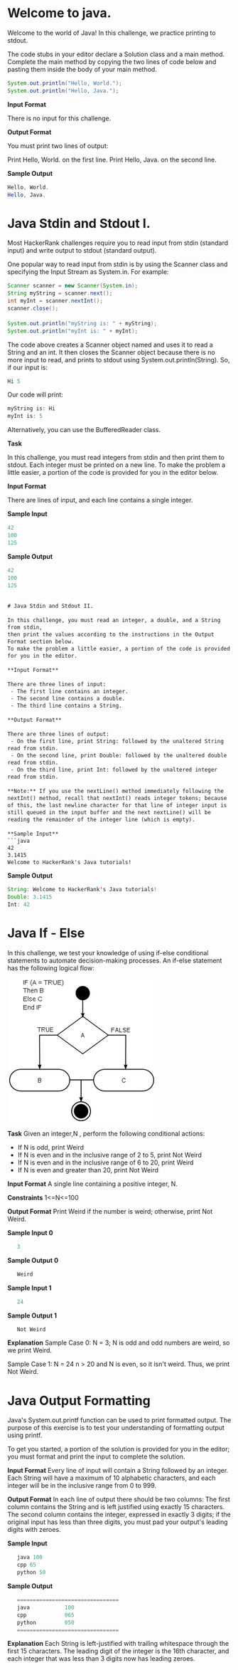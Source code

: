 # Welcome to java.

Welcome to the world of Java! In this challenge, we practice printing to stdout.

The code stubs in your editor declare a Solution class and a main method. Complete the main method by copying the two lines of code below and pasting them inside the body of your main method.

```java
System.out.println("Hello, World.");
System.out.println("Hello, Java.");
```

**Input Format**

There is no input for this challenge.

**Output Format**

You must print two lines of output:

Print Hello, World. on the first line.
Print Hello, Java. on the second line.

**Sample Output**

```java
Hello, World.
Hello, Java.
```

# Java Stdin and Stdout I.

Most HackerRank challenges require you to read input from stdin (standard input) and write output to stdout (standard output).

One popular way to read input from stdin is by using the Scanner class and specifying the Input Stream as System.in. For example:

```java
Scanner scanner = new Scanner(System.in);
String myString = scanner.next();
int myInt = scanner.nextInt();
scanner.close();

System.out.println("myString is: " + myString);
System.out.println("myInt is: " + myInt);
```

The code above creates a Scanner object named  and uses it to read a String and an int. It then closes the Scanner object because there is no more input to read, and prints to stdout using System.out.println(String). So, if our input is:

```java
Hi 5
```

Our code will print:

```java
myString is: Hi
myInt is: 5
```

Alternatively, you can use the BufferedReader class.

**Task**

In this challenge, you must read  integers from stdin and then print them to stdout. Each integer must be printed on a new line. To make the problem a little easier, a portion of the code is provided for you in the editor below.

**Input Format**

There are  lines of input, and each line contains a single integer.

**Sample Input**

```java
42
100
125
```

**Sample Output**

```java
42
100
125
```
```

# Java Stdin and Stdout II.

In this challenge, you must read an integer, a double, and a String from stdin,
then print the values according to the instructions in the Output Format section below.
To make the problem a little easier, a portion of the code is provided for you in the editor.

**Input Format**

There are three lines of input:
 - The first line contains an integer.
 - The second line contains a double.
 - The third line contains a String.

**Output Format**

There are three lines of output:
 - On the first line, print String: followed by the unaltered String read from stdin.
 - On the second line, print Double: followed by the unaltered double read from stdin.
 - On the third line, print Int: followed by the unaltered integer read from stdin.

**Note:** If you use the nextLine() method immediately following the nextInt() method, recall that nextInt() reads integer tokens; because of this, the last newline character for that line of integer input is still queued in the input buffer and the next nextLine() will be reading the remainder of the integer line (which is empty).

**Sample Input**
```java
42
3.1415
Welcome to HackerRank's Java tutorials!
```

**Sample Output**
```java
String: Welcome to HackerRank's Java tutorials!
Double: 3.1415
Int: 42
```

# Java If - Else

In this challenge, we test your knowledge of using if-else conditional statements to automate decision-making processes.
An if-else statement has the following logical flow:

![image](../../../../../resource/imagens/diagrama-if-else.png)

**Task**
Given an integer,N , perform the following conditional actions:
 - If N is odd, print Weird
 - If N is even and in the inclusive range of 2 to 5, print Not Weird
 - If N is even and in the inclusive range of 6 to 20, print Weird
 - If N is even and greater than 20, print Not Weird

 **Input Format**
 A single line containing a positive integer, N.

 **Constraints**
 1<=N<=100

 **Output Format**
 Print Weird if the number is weird; otherwise, print Not Weird.

 **Sample Input 0**
 ```java
    3
 ```

 **Sample Output 0**
 ```java
    Weird
 ```

 **Sample Input 1**
 ```java
    24
 ```

 **Sample Output 1**
 ```java
    Not Weird
 ```

 **Explanation**
 Sample Case 0: N = 3;
 N is odd and odd numbers are weird, so we print Weird.

 Sample Case 1: N = 24
 n > 20 and N is even, so it isn't weird. Thus, we print Not Weird.

 # Java Output Formatting

 Java's System.out.printf function can be used to print formatted output.
 The purpose of this exercise is to test your understanding of formatting output using printf.

 To get you started, a portion of the solution is provided for you in the editor;
 you must format and print the input to complete the solution.

 **Input Format**
 Every line of input will contain a String followed by an integer.
 Each String will have a maximum of 10 alphabetic characters, and each integer will be in the inclusive range from 0 to 999.

 **Output Format**
 In each line of output there should be two columns:
 The first column contains the String and is left justified using exactly 15 characters.
 The second column contains the integer, expressed in exactly 3 digits; if the original input has less than three digits,
 you must pad your output's leading digits with zeroes.

 **Sample Input**
  ```java
     java 100
     cpp 65
     python 50
  ```

 **Sample Output**
  ```java
     ================================
     java           100
     cpp            065
     python         050
     ================================
  ```

  **Explanation**
  Each String is left-justified with trailing whitespace through the first 15 characters. The leading digit of the integer is the 16th character,
  and each integer that was less than 3 digits now has leading zeroes.